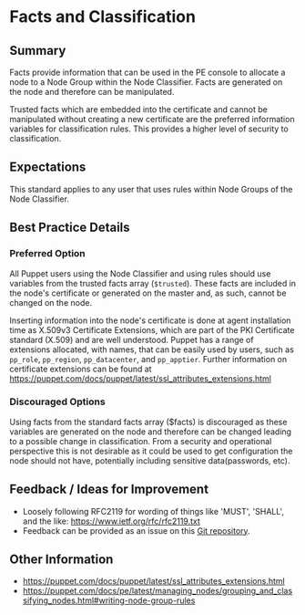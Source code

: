 # Facts and Classification

## Summary

Facts provide information that can be used in the PE console to allocate a node
to a Node Group within the Node Classifier. Facts are generated on the node and
therefore can be manipulated.

Trusted facts which are embedded into the certificate and cannot be manipulated
without creating a new certificate are the preferred information variables for
classification rules. This provides a higher level of security to
classification.

## Expectations

This standard applies to any user that uses rules within Node Groups of the
Node Classifier.

## Best Practice Details

### Preferred Option

All Puppet users using the Node Classifier and using rules should use variables
from the trusted facts array (`$trusted`). These facts are included in the
node's certificate or generated on the master and, as such, cannot be changed on
the node.

Inserting information into the node's certificate is done at agent installation
time as X.509v3 Certificate Extensions, which are part of the PKI Certificate
standard (X.509) and are well understood. Puppet has a range of extensions
allocated, with names, that can be easily used by users, such as `pp_role`,
`pp_region`, `pp_datacenter`, and `pp_apptier`. Further information on
certificate extensions can be found at
https://puppet.com/docs/puppet/latest/ssl_attributes_extensions.html

### Discouraged Options

Using facts from the standard facts array ($facts) is discouraged as these
variables are generated on the node and therefore can be changed leading to a
possible change in classification. From a security and operational perspective
this is not desirable as it could be used to get configuration the node should
not have, potentially including sensitive data(passwords, etc).

## Feedback / Ideas for Improvement

* Loosely following RFC2119 for wording of things like 'MUST', 'SHALL', and the
  like: https://www.ietf.org/rfc/rfc2119.txt
* Feedback can be provided as an issue on this [Git
  repository](https://github.com/puppetlabs/best-practices/issues).

## Other Information

* https://puppet.com/docs/puppet/latest/ssl_attributes_extensions.html
* https://puppet.com/docs/pe/latest/managing_nodes/grouping_and_classifying_nodes.html#writing-node-group-rules
